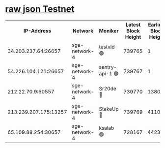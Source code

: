 
[raw json Testnet](https://rpc-check.sget.stavr.tech/sget/rpc-sget-result.json)
=


<table><tr><th>IP-Address</th><th>Network</th><th>Moniker</th><th>Latest Block Height</th><th>Earliest Block Height</th><th>Catching Up</th><th>Tx Index</th><th>Voting Power</th><th>Scan Time</th></tr><tr><td>34.203.237.64:26657</td><td>sge-network-4</td><td>testvld 🟢</td><td>739765</td><td>1</td><td>False</td><td>on</td><td>0</td><td>2023-12-21T05:50:53.847116765UTC</td></tr><tr><td>54.226.104.121:26657</td><td>sge-network-4</td><td>sentry-api-1 🟢</td><td>739767</td><td>1</td><td>False</td><td>on</td><td>0</td><td>2023-12-21T05:51:06.876695512UTC</td></tr><tr><td>212.22.70.9:60557</td><td>sge-network-4</td><td>Sr20de 🔴</td><td>739770</td><td>138001</td><td>False</td><td>on</td><td>99</td><td>2023-12-21T05:51:22.665547622UTC</td></tr><tr><td>213.239.207.175:13257</td><td>sge-network-4</td><td>StakeUp 🔴</td><td>739769</td><td>411001</td><td>False</td><td>off</td><td>100</td><td>2023-12-21T05:51:15.330040847UTC</td></tr><tr><td>65.109.88.254:30657</td><td>sge-network-4</td><td>ksalab 🟢</td><td>728167</td><td>442343</td><td>False</td><td>off</td><td>0</td><td>2023-12-21T05:51:20.179228399UTC</td></tr></table>
